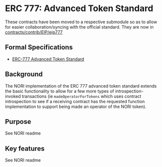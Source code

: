 # ERC 777: Advanced Token Standard

These contracts have been moved to a respective submodule so as to allow for easier collaboration/syncing with the official standard. They are now in [contracts/contrib/EIP/eip777](https://github.com/nori-dot-eco/contracts/tree/master/contracts/contrib/EIP)

## Formal Specifications

- [ERC-777 Advanced Token Standard](https://eips.ethereum.org/EIPS/eip-777)

## Background

The NORI implementation of the ERC 777 advanced token standard extends the basic functionality to allow for a few more types of introspection-invoked transactions (ie `madeOperatorForTokens` which uses contract introspection to see if a receiving contract has the requested function implementation to support being made an operator of the NORI token).

## Purpose

See NORI readme

## Key features

See NORI readme
